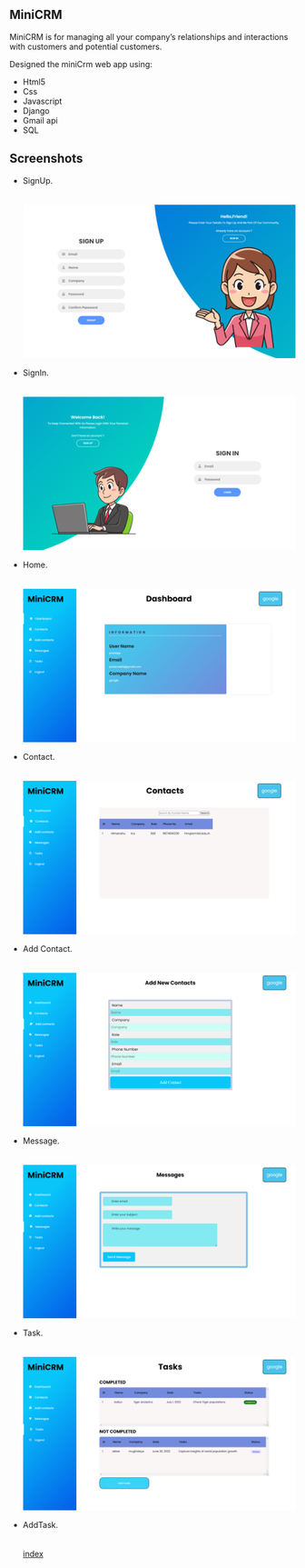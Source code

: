 ## MiniCRM
MiniCRM is for managing all your company’s relationships and interactions with customers and potential customers.


Designed the miniCrm web app using:

- Html5
- Css
- Javascript
- Django
- Gmail api
- SQL

 ## Screenshots
  - SignUp.<br><br><br>
    ![index](https://github.com/umeshkaushik-21122000/minicrm/blob/main/images/signup.png)
    <br>
    
  - SignIn.<br><br><br>
    ![index](https://github.com/umeshkaushik-21122000/minicrm/blob/main/images/login.png)
    <br>
    
    
   - Home.<br><br><br>
    ![index](https://github.com/umeshkaushik-21122000/minicrm/blob/main/images/home.png)
    <br>
    
    
   - Contact.<br><br><br>
    ![index](https://github.com/umeshkaushik-21122000/minicrm/blob/main/images/contact.png)
    <br>
    
    
   - Add Contact.<br><br><br>
    ![index](https://github.com/umeshkaushik-21122000/minicrm/blob/main/images/addcontact.png)
    <br>
    
   - Message.<br><br><br>
    ![index](https://github.com/umeshkaushik-21122000/minicrm/blob/main/images/mail.png)
    <br>
    
   - Task.<br><br><br>
    ![index](https://github.com/umeshkaushik-21122000/minicrm/blob/main/images/task.png)
    <br>
    
   - AddTask.<br><br><br>
    [index](https://github.com/umeshkaushik-21122000/minicrm/blob/main/images/addtask.png)
    <br> 
    

